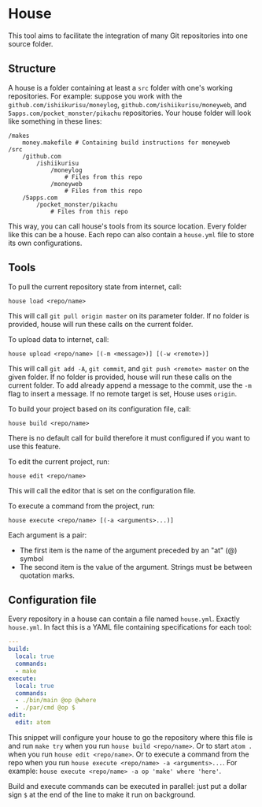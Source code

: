 # House

This tool aims to facilitate the integration of many Git repositories into one
source folder.

## Structure ##

A house is a folder containing at least a `src` folder with one's working
repositories. For example: suppose you work with the
`github.com/ishiikurisu/moneylog`, `github.com/ishiikurisu/moneyweb`, and
`5apps.com/pocket_monster/pikachu` repositories. Your house folder will look
like something in these lines:

```
/makes
    money.makefile # Containing build instructions for moneyweb
/src
    /github.com
        /ishiikurisu
            /moneylog
                # Files from this repo
            /moneyweb
                # Files from this repo
    /5apps.com
        /pocket_monster/pikachu
            # Files from this repo
```

This way, you can call house's tools from its source location. Every folder
like this can be a house. Each repo can also contain a `house.yml` file to
store its own configurations.

## Tools ##

To pull the current repository state from internet, call:
```
house load <repo/name>
```
This will call `git pull origin master` on its parameter folder. If no folder
is provided, house will run these calls on the current folder.

To upload data to internet, call:
```
house upload <repo/name> [(-m <message>)] [(-w <remote>)]
```
This will call `git add -A`, `git commit`, and `git push <remote> master` on the
given folder. If no folder is provided, house will run these calls on the
current folder. To add already append a message to the commit, use the `-m` flag
to insert a message. If no remote target is set, House uses `origin`.

To build your project based on its configuration file, call:
```
house build <repo/name>
```
There is no default call for build therefore it must configured if you want to
use this feature.

To edit the current project, run:
```
house edit <repo/name>
```
This will call the editor that is set on the configuration file.

To execute a command from the project, run:
```
house execute <repo/name> [(-a <arguments>...)]
```
Each argument is a pair:

- The first item is the name of the argument preceded by an "at" (@) symbol
- The second item is the value of the argument. Strings must be between
  quotation marks.

## Configuration file ##

Every repository in a house can contain a file named `house.yml`. Exactly
`house.yml`. In fact this is a YAML file containing specifications for each
tool:

``` yaml
---
build:
  local: true
  commands:
  - make
execute:
  local: true
  commands:
  - ./bin/main @op @where
  - ./par/cmd @op $
edit:
  edit: atom
```

This snippet will configure your house to go the repository where this file is
and run `make try` when you run `house build <repo/name>`.
Or to start `atom .` when you run `house edit <repo/name>`.
Or to execute a command from the repo when you run
`house execute <repo/name> -a <arguments>...`.
For example: `house execute <repo/name> -a op 'make' where 'here'`.

Build and execute commands can be executed in parallel: just put a dollar sign
`$` at the end of the line to make it run on background.

